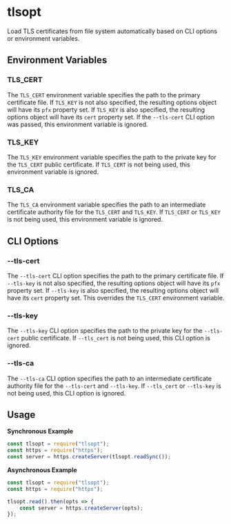 tlsopt
======
Load TLS certificates from file system automatically based on CLI options or
environment variables.

Environment Variables
---------------------

### TLS_CERT
The `TLS_CERT` environment variable specifies the path to the primary
certificate file.  If `TLS_KEY` is not also specified, the resulting options
object will have its `pfx` property set.  If `TLS_KEY` is also specified, the
resulting options object will have its `cert` property set.  If the `--tls-cert`
CLI option was passed, this environment variable is ignored.

### TLS_KEY
The `TLS_KEY` environment variable specifies the path to the private key for
the `TLS_CERT` public certificate.  If `TLS_CERT` is not being used, this
environment variable is ignored.

### TLS_CA
The `TLS_CA` environment variable specifies the path to an intermediate
certificate authority file for the `TLS_CERT` and `TLS_KEY`.  If `TLS_CERT` or
`TLS_KEY` is not being used, this environment variable is ignored.

CLI Options
-----------

### --tls-cert
The `--tls-cert` CLI option specifies the path to the primary certificate file.
If `--tls-key` is not also specified, the resulting options object will have its
`pfx` property set.  If `--tls-key` is also specified, the resulting options
object will have its `cert` property set.  This overrides the `TLS_CERT`
environment variable.

### --tls-key
The `--tls-key` CLI option specifies the path to the private key for the
`--tls-cert` public certificate.  If `--tls_cert` is not being used, this CLI
option is ignored.

### --tls-ca
The `--tls-ca` CLI option specifies the path to an intermediate certificate
authority file for the `--tls-cert` and `--tls-key`.  If `--tls_cert` or
`--tls-key` is not being used, this CLI option is ignored.

Usage
-----

**Synchronous Example**

```js
const tlsopt = require("tlsopt");
const https = require("https");
const server = https.createServer(tlsopt.readSync());
```

**Asynchronous Example**

```js
const tlsopt = require("tlsopt");
const https = require("https");

tlsopt.read().then(opts => {
    const server = https.createServer(opts);
});
```

